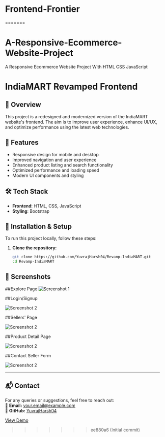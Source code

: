 # Frontend-Frontier
=======
# A-Responsive-Ecommerce-Website-Project
A Responsive Ecommerce Website Project With HTML CSS JavaScript
# IndiaMART Revamped Frontend  

## 📌 Overview  
This project is a redesigned and modernized version of the IndiaMART website's frontend. The aim is to improve user experience, enhance UI/UX, and optimize performance using the latest web technologies.  

## 🚀 Features  
- Responsive design for mobile and desktop  
- Improved navigation and user experience  
- Enhanced product listing and search functionality  
- Optimized performance and loading speed  
- Modern UI components and styling  

## 🛠️ Tech Stack  
- **Frontend**: HTML, CSS, JavaScript   
- **Styling**: Bootstrap 

## 📂 Installation & Setup  
To run this project locally, follow these steps:  

1. **Clone the repository:**  
   ```bash
   git clone https://github.com/YuvrajHarsh04/Revamp-IndiaMART.git
   cd Revamp-IndiaMART

## 📸 Screenshots  
##Explore Page
![Screenshot 1](assets/img/SC1.png)

##Login/Signup

![Screenshot 2](assets/img/SC2.png) 

##Sellers' Page

![Screenshot 2](assets/img/SC3.png) 

##Product Detail Page

![Screenshot 2](assets/img/SC4.png) 

##Contact Seller Form

![Screenshot 2](assets/img/SC5.png) 

---

## 📬 Contact  

For any queries or suggestions, feel free to reach out:  
📧 **Email:** [your.email@example.com](mailto:your.email@example.com)  
🔗 **GitHub:** [YuvrajHarsh04](https://github.com/YuvrajHarsh04)  



[View Demo](https://billalben.github.io/evara-ecommerce/)
>>>>>>> ee880a6 (Initial commit)
